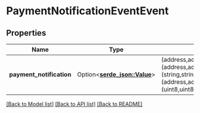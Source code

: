 # PaymentNotificationEventEvent

## Properties

Name | Type | Description | Notes
------------ | ------------- | ------------- | -------------
**payment_notification** | Option<[**serde_json::Value**](.md)> | (address,address,(address,address),bytes32,string,(string,string),(address,address,uint256,uint256),bytes,(uint8,uint8,uint8),uint256,bytes32) | [optional]

[[Back to Model list]](../README.md#documentation-for-models) [[Back to API list]](../README.md#documentation-for-api-endpoints) [[Back to README]](../README.md)


